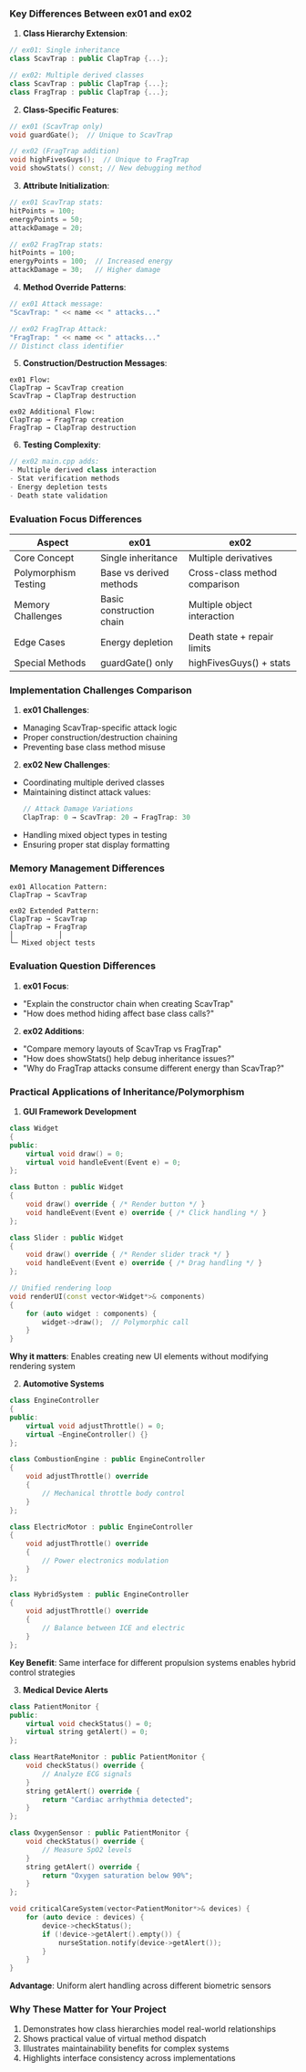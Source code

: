 ### Key Differences Between ex01 and ex02

1. **Class Hierarchy Extension**:
```cpp
// ex01: Single inheritance
class ScavTrap : public ClapTrap {...};

// ex02: Multiple derived classes
class ScavTrap : public ClapTrap {...};
class FragTrap : public ClapTrap {...};
```

2. **Class-Specific Features**:
```cpp
// ex01 (ScavTrap only)
void guardGate();  // Unique to ScavTrap

// ex02 (FragTrap addition)
void highFivesGuys();  // Unique to FragTrap
void showStats() const; // New debugging method
```

3. **Attribute Initialization**:
```cpp
// ex01 ScavTrap stats:
hitPoints = 100;
energyPoints = 50;
attackDamage = 20;

// ex02 FragTrap stats:
hitPoints = 100;
energyPoints = 100;  // Increased energy
attackDamage = 30;   // Higher damage
```

4. **Method Override Patterns**:
```cpp
// ex01 Attack message:
"ScavTrap: " << name << " attacks..."

// ex02 FragTrap Attack:
"FragTrap: " << name << " attacks..." 
// Distinct class identifier
```

5. **Construction/Destruction Messages**:
```text
ex01 Flow:
ClapTrap → ScavTrap creation
ScavTrap → ClapTrap destruction

ex02 Additional Flow:
ClapTrap → FragTrap creation
FragTrap → ClapTrap destruction
```

6. **Testing Complexity**:
```cpp
// ex02 main.cpp adds:
- Multiple derived class interaction
- Stat verification methods
- Energy depletion tests
- Death state validation
```

### Evaluation Focus Differences

| Aspect                | ex01                      | ex02                          |
|-----------------------|---------------------------|-------------------------------|
| Core Concept          | Single inheritance        | Multiple derivatives          |
| Polymorphism Testing  | Base vs derived methods   | Cross-class method comparison |
| Memory Challenges     | Basic construction chain  | Multiple object interaction   |
| Edge Cases            | Energy depletion          | Death state + repair limits   |
| Special Methods       | guardGate() only          | highFivesGuys() + stats       |

### Implementation Challenges Comparison

1. **ex01 Challenges**:
- Managing ScavTrap-specific attack logic
- Proper construction/destruction chaining
- Preventing base class method misuse

2. **ex02 New Challenges**:
- Coordinating multiple derived classes
- Maintaining distinct attack values:
  ```cpp
  // Attack Damage Variations
  ClapTrap: 0 → ScavTrap: 20 → FragTrap: 30
  ```
- Handling mixed object types in testing
- Ensuring proper stat display formatting

### Memory Management Differences

```text
ex01 Allocation Pattern:
ClapTrap → ScavTrap

ex02 Extended Pattern:
ClapTrap → ScavTrap
ClapTrap → FragTrap
│           │
└─ Mixed object tests
```

### Evaluation Question Differences

1. **ex01 Focus**:
- "Explain the constructor chain when creating ScavTrap"
- "How does method hiding affect base class calls?"

2. **ex02 Additions**:
- "Compare memory layouts of ScavTrap vs FragTrap"
- "How does showStats() help debug inheritance issues?"
- "Why do FragTrap attacks consume different energy than ScavTrap?"

### Practical Applications of Inheritance/Polymorphism

1. **GUI Framework Development**  
```cpp
class Widget 
{
public:
    virtual void draw() = 0;
    virtual void handleEvent(Event e) = 0;
};

class Button : public Widget 
{
    void draw() override { /* Render button */ }
    void handleEvent(Event e) override { /* Click handling */ }
};

class Slider : public Widget 
{
    void draw() override { /* Render slider track */ }
    void handleEvent(Event e) override { /* Drag handling */ }
};

// Unified rendering loop
void renderUI(const vector<Widget*>& components) 
{
    for (auto widget : components) {
        widget->draw();  // Polymorphic call
    }
}
```
**Why it matters**: Enables creating new UI elements without modifying rendering system

2. **Automotive Systems**  
```cpp
class EngineController 
{
public:
    virtual void adjustThrottle() = 0;
    virtual ~EngineController() {}
};

class CombustionEngine : public EngineController 
{
    void adjustThrottle() override 
    {
        // Mechanical throttle body control
    }
};

class ElectricMotor : public EngineController 
{
    void adjustThrottle() override 
    {
        // Power electronics modulation
    }
};

class HybridSystem : public EngineController 
{
    void adjustThrottle() override 
    {
        // Balance between ICE and electric
    }
};
```
**Key Benefit**: Same interface for different propulsion systems enables hybrid control strategies

3. **Medical Device Alerts**  
```cpp
class PatientMonitor {
public:
    virtual void checkStatus() = 0;
    virtual string getAlert() = 0;
};

class HeartRateMonitor : public PatientMonitor {
    void checkStatus() override {
        // Analyze ECG signals
    }
    string getAlert() override {
        return "Cardiac arrhythmia detected";
    }
};

class OxygenSensor : public PatientMonitor {
    void checkStatus() override {
        // Measure SpO2 levels
    }
    string getAlert() override {
        return "Oxygen saturation below 90%";
    }
};

void criticalCareSystem(vector<PatientMonitor*>& devices) {
    for (auto device : devices) {
        device->checkStatus();
        if (!device->getAlert().empty()) {
            nurseStation.notify(device->getAlert());
        }
    }
}
```
**Advantage**: Uniform alert handling across different biometric sensors

### Why These Matter for Your Project
1. Demonstrates how class hierarchies model real-world relationships
2. Shows practical value of virtual method dispatch
3. Illustrates maintainability benefits for complex systems
4. Highlights interface consistency across implementations
